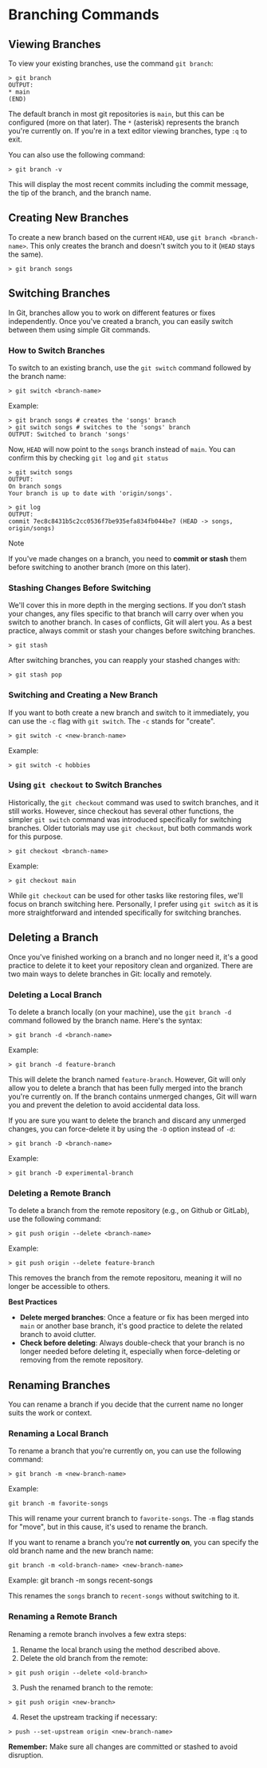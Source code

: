 # Branching Commands

## Viewing Branches

To view your existing branches, use the command `git branch`:

```
> git branch
OUTPUT:
* main
(END)
```

The default branch in most git repositories is `main`, but this can be configured (more on that later). The `*` (asterisk) represents the branch you're currently on. If you're in a text editor viewing branches, type `:q` to exit.

You can also use the following command:

```
> git branch -v
```

This will display the most recent commits including the commit message, the tip of the branch, and the branch name.

## Creating New Branches

To create a new branch based on the current `HEAD`, use `git branch <branch-name>`. This only creates the branch and doesn't switch you to it (`HEAD` stays the same).

```
> git branch songs
```

## Switching Branches

In Git, branches allow you to work on different features or fixes independently. Once you've created a branch, you can easily switch between them using simple Git commands.

### How to Switch Branches

To switch to an existing branch, use the `git switch` command followed by the branch name:

```
> git switch <branch-name>
```

Example:

```
> git branch songs # creates the 'songs' branch
> git switch songs # switches to the 'songs' branch
OUTPUT: Switched to branch 'songs'
```

Now, `HEAD` will now point to the `songs` branch instead of `main`. You can confirm this by checking `git log` and `git status`

```
> git switch songs
OUTPUT:
On branch songs
Your branch is up to date with 'origin/songs'.

> git log
OUTPUT:
commit 7ec8c8431b5c2cc0536f7be935efa834fb044be7 (HEAD -> songs, origin/songs)
```

> [!NOTE]
> If you've made changes on a branch, you need to **commit or stash** them before switching to another branch (more on this later).

### Stashing Changes Before Switching

We'll cover this in more depth in the merging sections. If you don’t stash your changes, any files specific to that branch will carry over when you switch to another branch. In cases of conflicts, Git will alert you. As a best practice, always commit or stash your changes before switching branches.

```
> git stash
```

After switching branches, you can reapply your stashed changes with:

```
> git stash pop
```

### Switching and Creating a New Branch

If you want to both create a new branch and switch to it immediately,
you can use the `-c` flag with `git switch`. The `-c` stands for "create".

```
> git switch -c <new-branch-name>
```

Example:

```
> git switch -c hobbies
```

### Using `git checkout` to Switch Branches

Historically, the `git checkout` command was used to switch branches, and it still works. However, since checkout has several other functions, the simpler `git switch` command was introduced specifically for switching branches. Older tutorials may use `git checkout`, but both commands work for this purpose.

```
> git checkout <branch-name>
```

Example:

```
> git checkout main
```

While `git checkout` can be used for other tasks like restoring files, we'll focus on branch switching here. Personally, I prefer using `git switch` as it is more straightforward and intended specifically for switching branches.

## Deleting a Branch

Once you've finished working on a branch and no longer need it, it's a good practice to delete it to keet your repository clean and organized. There are two main ways to delete branches in Git: locally and remotely.

### Deleting a Local Branch

To delete a branch locally (on your machine), use the `git branch -d` command followed by the branch name. Here's the syntax:

```
> git branch -d <branch-name>
```

Example:

```
> git branch -d feature-branch
```

This will delete the branch named `feature-branch`. However, Git will only allow you to delete a branch that has been fully merged into the branch you're currently on. If the branch contains unmerged changes, Git will warn you and prevent the deletion to avoid accidental data loss.

If you are sure you want to delete the branch and discard any unmerged changes, you can force-delete it by using the `-D` option instead of `-d`:

```
> git branch -D <branch-name>
```

Example:

```
> git branch -D experimental-branch
```

### Deleting a Remote Branch

To delete a branch from the remote repository (e.g., on Github or GitLab), use the following command:

```
> git push origin --delete <branch-name>
```

Example:

```
> git push origin --delete feature-branch
```

This removes the branch from the remote repositoru, meaning it will no longer be accessible to others.

**Best Practices**

- **Delete merged branches**: Once a feature or fix has been merged into `main` or another base branch, it's good practice to delete the related branch to avoid clutter.
- **Check before deleting**: Always double-check that your branch is no longer needed before deleting it, especially when force-deleting or removing from the remote repository.

## Renaming Branches

You can rename a branch if you decide that the current name no longer suits the work or context.

### Renaming a Local Branch

To rename a branch that you're currently on, you can use the following command:

```
> git branch -m <new-branch-name>
```

Example:

```
git branch -m favorite-songs
```

This will rename your current branch to `favorite-songs`. The `-m` flag stands for "move", but in this cause, it's used to rename the branch.

If you want to rename a branch you're **not currently on**, you can specify the old branch name and the new branch name:

```
git branch -m <old-branch-name> <new-branch-name>
```

Example:
git branch -m songs recent-songs

This renames the `songs` branch to `recent-songs` without switching to it.

### Renaming a Remote Branch

Renaming a remote branch involves a few extra steps:

1. Rename the local branch using the method described above.
2. Delete the old branch from the remote:

```
> git push origin --delete <old-branch>
```

3. Push the renamed branch to the remote:

```
> git push origin <new-branch>
```

4. Reset the upstream tracking if necessary:

```
> push --set-upstream origin <new-branch-name>
```

**Remember:** Make sure all changes are committed or stashed to avoid disruption.
